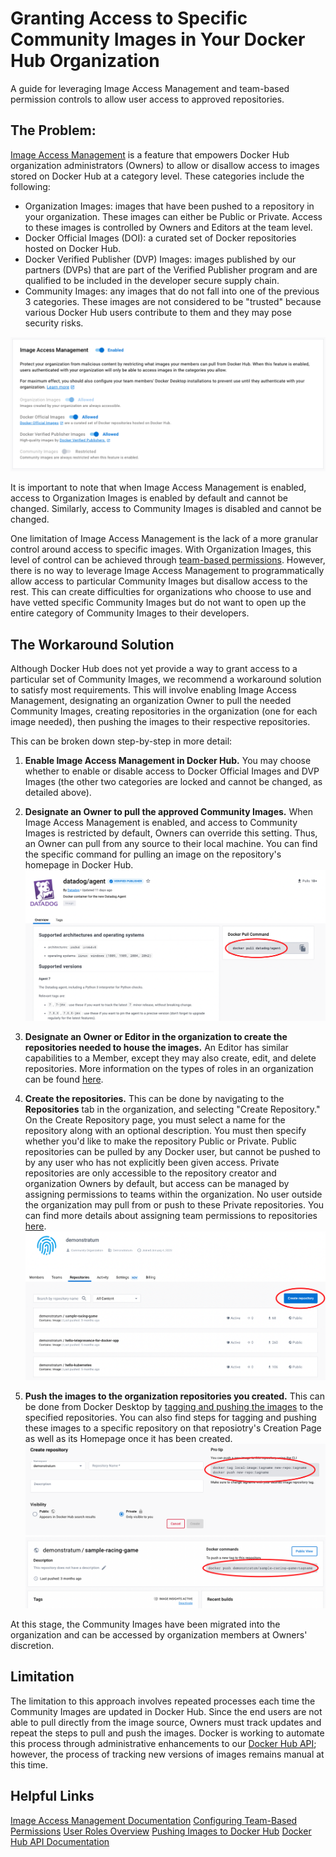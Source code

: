 # Granting Access to Specific Community Images in Your Docker Hub Organization
A guide for leveraging Image Access Management and team-based permission controls to allow user access to approved repositories.

## The Problem:
[Image Access Management](https://docs.docker.com/docker-hub/image-access-management/) is a feature that empowers Docker Hub organization administrators (Owners) to allow or disallow access to images stored on Docker Hub at a category level. These categories include the following:
  * Organization Images: images that have been pushed to a repository in your organization. These images can either be Public or Private. Access to these images is controlled by Owners and Editors at the team level.
  * Docker Official Images (DOI): a curated set of Docker repositories hosted on Docker Hub.
  * Docker Verified Publisher (DVP) Images: images published by our partners (DVPs) that are part of the Verified Publisher program and are qualified to be included in the developer secure supply chain.
  * Community Images: any images that do not fall into one of the previous 3 categories. These images are not considered to be "trusted" because various Docker Hub users contribute to them and they may pose security risks.

![imam overview](./images/imam_overview.png)

It is important to note that when Image Access Management is enabled, access to Organization Images is enabled by default and cannot be changed. Similarly, access to Community Images is disabled and cannot be changed.

One limitation of Image Access Management is the lack of a more granular control around access to specific images. With Organization Images, this level of control can be achieved through [team-based permissions](https://docs.docker.com/docker-hub/manage-a-team/#configure-repository-permissions-for-a-team). However, there is no way to leverage Image Access Management to programmatically allow access to particular Community Images but disallow access to the rest. This can create difficulties for organizations who choose to use and have vetted specific Community Images but do not want to open up the entire category of Community Images to their developers.

## The Workaround Solution

Although Docker Hub does not yet provide a way to grant access to a particular set of Community Images, we recommend a workaround solution to satisfy most requirements. This will involve enabling Image Access Management, designating an organization Owner to pull the needed Community Images, creating repositories in the organization (one for each image needed), then pushing the images to their respective repositories.

This can be broken down step-by-step in more detail:
  1. **Enable Image Access Management in Docker Hub.** You may choose whether to enable or disable access to Docker Official Images and DVP Images (the other two categories are locked and cannot be changed, as detailed above).
     
  2. **Designate an Owner to pull the approved Community Images.** When Image Access Management is enabled, and access to Community Images is restricted by default, Owners can override this setting. Thus, an Owner can pull from any source to their local machine. You can find the specific command for pulling an image on the repository's homepage in Docker Hub.
![image pull instructions](./images/image_pull_instructions.png)

  3. **Designate an Owner or Editor in the organization to create the repositories needed to house the images.** An Editor has similar capabilities to a Member, except they may also create, edit, and delete repositories. More information on the types of roles in an organization can be found [here](https://docs.docker.com/docker-hub/roles-and-permissions/).
     
  4. **Create the repositories.** This can be done by navigating to the **Repositories** tab in the organization, and selecting "Create Repository." On the Create Repository page, you must select a name for the repository along with an optional description. You must then specify whether you'd like to make the repository Public or Private. Public repositories can be pulled by any Docker user, but cannot be pushed to by any user who has not explicitly been given access. Private repositories are only accessible to the repository creator and organization Owners by default, but access can be managed by assigning permissions to teams within the organization. No user outside the organization may pull from or push to these Private repositories. You can find more details about assigning team permissions to repositories [here](https://docs.docker.com/docker-hub/manage-a-team/#configure-repository-permissions-for-a-team).
![create repo button](./images/create_repository_button.png)

  5. **Push the images to the organization repositories you created.** This can be done from Docker Desktop by [tagging and pushing the images](https://docs.docker.com/docker-hub/repos/create/#push-a-docker-container-image-to-docker-hub) to the specified repositories. You can also find steps for tagging and pushing these images to a specific repository on that reposiotry's Creation Page as well as its Homepage once it has been created.
![create repo steps](./images/create_repository_steps.png)
![repo homepage](./images/repo_homepage.png)

At this stage, the Community Images have been migrated into the organization and can be accessed by organization members at Owners' discretion.

## Limitation
The limitation to this approach involves repeated processes each time the Community Images are updated in Docker Hub. Since the end users are not able to pull directly from the image source, Owners must track updates and repeat the steps to pull and push the images. Docker is working to automate this process through administrative enhancements to our [Docker Hub API](https://docs.docker.com/docker-hub/api/latest/); however, the process of tracking new versions of images remains manual at this time.

## Helpful Links
[Image Access Management Documentation](https://docs.docker.com/docker-hub/image-access-management/)
[Configuring Team-Based Permissions](https://docs.docker.com/docker-hub/manage-a-team/#configure-repository-permissions-for-a-team)
[User Roles Overview](https://docs.docker.com/docker-hub/roles-and-permissions/)
[Pushing Images to Docker Hub](https://docs.docker.com/docker-hub/repos/create/#push-a-docker-container-image-to-docker-hub)
[Docker Hub API Documentation](https://docs.docker.com/docker-hub/api/latest/)
